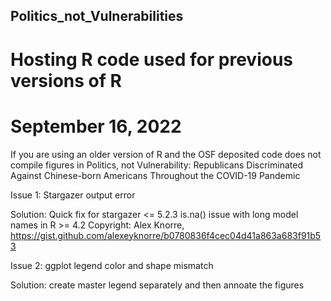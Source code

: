 ## Politics_not_Vulnerabilities
# Hosting R code used for previous versions of R
# September 16, 2022


If you are using an older version of R and the OSF deposited code does not compile figures in Politics, not Vulnerability: Republicans Discriminated Against Chinese-born Americans Throughout the COVID-19 Pandemic

Issue 1: Stargazer output error

Solution: Quick fix for stargazer <= 5.2.3 is.na() issue with long model names in R >= 4.2
Copyright: Alex Knorre, https://gist.github.com/alexeyknorre/b0780836f4cec04d41a863a683f91b53


Issue 2: ggplot legend color and shape mismatch

Solution: create master legend separately and then annoate the figures
